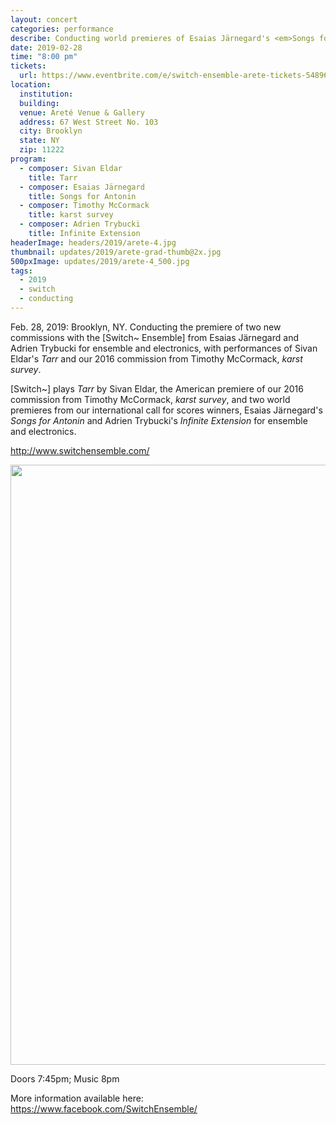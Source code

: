 ```yaml
---
layout: concert
categories: performance
describe: Conducting world premieres of Esaias Järnegard's <em>Songs for Antonin</em> and Adrien Trybucki's <em>Infinite Extension</em>, [Switch~ Ensemble].
date: 2019-02-28
time: "8:00 pm"
tickets:
  url: https://www.eventbrite.com/e/switch-ensemble-arete-tickets-54896909133
location:
  institution:
  building:
  venue: Areté Venue & Gallery
  address: 67 West Street No. 103
  city: Brooklyn
  state: NY
  zip: 11222
program:
  - composer: Sivan Eldar
    title: Tarr
  - composer: Esaias Järnegard
    title: Songs for Antonin
  - composer: Timothy McCormack
    title: karst survey
  - composer: Adrien Trybucki
    title: Infinite Extension
headerImage: headers/2019/arete-4.jpg
thumbnail: updates/2019/arete-grad-thumb@2x.jpg
500pxImage: updates/2019/arete-4_500.jpg
tags:
  - 2019
  - switch
  - conducting
---
```


Feb. 28, 2019: Brooklyn, NY. Conducting the premiere of two new commissions with the [Switch~ Ensemble] from Esaias Järnegard and Adrien Trybucki for ensemble and electronics, with performances of Sivan Eldar's *Tarr* and our 2016 commission from Timothy McCormack, *karst survey*.

[Switch~] plays *Tarr* by Sivan Eldar, the American premiere of our 2016 commission from Timothy McCormack, *karst survey*, and two world premieres from our international call for scores winners, Esaias Järnegard's *Songs for Antonin* and Adrien Trybucki's *Infinite Extension* for ensemble and electronics.

http://www.switchensemble.com/

<img src="http://switchensemble.github.io/assets/images/arete-poster-1242x1920.jpg" height="960" width="621">

Doors 7:45pm; Music 8pm

More information available here: <a href="https://www.facebook.com/SwitchEnsemble/" target="blank">https://www.facebook.com/SwitchEnsemble/</a>
